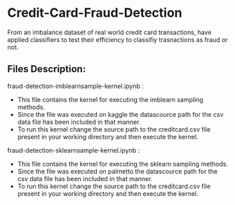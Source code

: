 # Credit-Card-Fraud-Detection
From an imbalance dataset of real world credit card transactions, have applied classifiers to test their efficiency to classifiy trasnactions as fraud or not.


Files Description:
------------------

fraud-detection-imblearnsample-kernel.ipynb :

- This file contains the kernel for executing the imblearn sampling methods.
- Since the file was executed on kaggle the datascource path for the csv data file has been included in that manner.
- To run this kernel change the source path to the creditcard.csv file present in your working directory and then execute the kernel.


fraud-detection-sklearnsample-kernel.ipynb :
- This file contains the kernel for executing the sklearn sampling methods.
- Since the file was executed on palmetto the datascource path for the csv data file has been included in that manner.
- To run this kernel change the source path to the creditcard.csv file present in your working directory and then execute the kernel.

